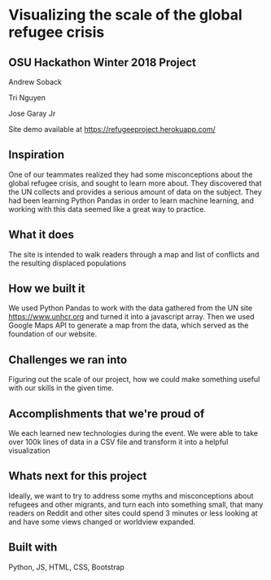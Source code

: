 # Visualizing the scale of the global refugee crisis

## OSU Hackathon Winter 2018 Project

Andrew Soback

Tri Nguyen

Jose Garay Jr

Site demo available at https://refugeeproject.herokuapp.com/

## Inspiration

One of our teammates realized they had some misconceptions about the global refugee crisis, and sought to learn more about. 
They discovered that the UN collects and provides a serious amount of data on the subject.
They had been learning Python Pandas in order to learn machine learning, and working with this data seemed like a great way to practice.

## What it does

The site is intended to walk readers through a map and list of conflicts and the resulting displaced populations

## How we built it

We used Python Pandas to work with the data gathered from the UN site https://www.unhcr.org and turned it into a javascript array.
Then we used Google Maps API to generate a map from the data, which served as the foundation of our website.

## Challenges we ran into

Figuring out the scale of our project, how we could make something useful with our skills in the given time.

## Accomplishments that we're proud of

We each learned new technologies during the event.
We were able to take over 100k lines of data in a CSV file and transform it into a helpful visualization

## Whats next for this project

Ideally, we want to try to address some myths and misconceptions about refugees and other migrants, and turn each into something small, 
that many readers on Reddit and other sites could spend 3 minutes or less looking at and have some views changed or worldview expanded.

## Built with
Python, JS, HTML, CSS, Bootstrap

